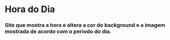# Hora do Dia

### Site que mostra a hora e altera a cor do background e a imagem mostrada de acordo com o período do dia.